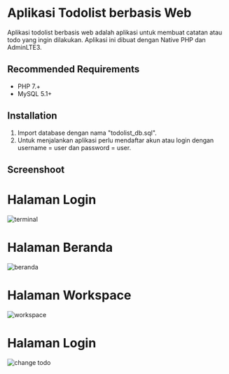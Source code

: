 # Aplikasi Todolist berbasis Web

Aplikasi todolist berbasis web adalah aplikasi untuk membuat catatan atau todo yang ingin dilakukan. Aplikasi ini dibuat dengan Native PHP dan AdminLTE3.

## Recommended Requirements

- PHP 7.+
- MySQL 5.1+

## Installation

1. Import database dengan nama "todolist_db.sql".
2. Untuk menjalankan aplikasi perlu mendaftar akun atau login dengan username = user dan password = user.

## Screenshoot
# Halaman Login
![terminal](https://github.com/dhillenbp179/todolist/blob/main/assets/img/ss/Dabta-Log-in.png "Halaman Login")

# Halaman Beranda
![beranda](https://github.com/dhillenbp179/todolist/blob/main/assets/img/ss/Dabta-Beranda.png "Halaman Beranda")

# Halaman Workspace
![workspace](https://github.com/dhillenbp179/todolist/blob/main/assets/img/ss/Dabta-workspacet.png "Halaman Workspace")

# Halaman Login
![change todo](https://github.com/dhillenbp179/todolist/blob/main/assets/img/ss/Dabta-Change-Status.png "Halaman Detail Todo")
